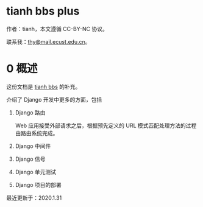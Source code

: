 # tianh bbs plus

作者：tianh，本文遵循 CC-BY-NC 协议。

联系我：thy@mail.ecust.edu.cn。

# 0 概述

这份文档是 [tianh bbs]() 的补充。

介绍了 Django 开发中更多的方面，包括

1. Django 路由

   Web 应用接受外部请求之后，根据预先定义的 URL 模式匹配处理方法的过程由路由系统完成。

2. Django 中间件

3. Django 信号

4. Django 单元测试

5. Django 项目的部署

最近更新于：2020.1.31